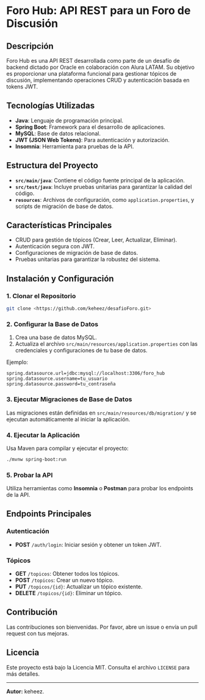 # Foro Hub: API REST para un Foro de Discusión

## Descripción
Foro Hub es una API REST desarrollada como parte de un desafío de backend dictado por Oracle en colaboración con Alura LATAM. Su objetivo es proporcionar una plataforma funcional para gestionar tópicos de discusión, implementando operaciones CRUD y autenticación basada en tokens JWT.

## Tecnologías Utilizadas
- **Java**: Lenguaje de programación principal.
- **Spring Boot**: Framework para el desarrollo de aplicaciones.
- **MySQL**: Base de datos relacional.
- **JWT (JSON Web Tokens)**: Para autenticación y autorización.
- **Insomnia**: Herramienta para pruebas de la API.

## Estructura del Proyecto
- **`src/main/java`**: Contiene el código fuente principal de la aplicación.
- **`src/test/java`**: Incluye pruebas unitarias para garantizar la calidad del código.
- **`resources`**: Archivos de configuración, como `application.properties`, y scripts de migración de base de datos.

## Características Principales
- CRUD para gestión de tópicos (Crear, Leer, Actualizar, Eliminar).
- Autenticación segura con JWT.
- Configuraciones de migración de base de datos.
- Pruebas unitarias para garantizar la robustez del sistema.

## Instalación y Configuración

### 1. Clonar el Repositorio
```bash
git clone <https://github.com/keheez/desafioForo.git>
```

### 2. Configurar la Base de Datos
1. Crea una base de datos MySQL.
2. Actualiza el archivo `src/main/resources/application.properties` con las credenciales y configuraciones de tu base de datos.

Ejemplo:
```
spring.datasource.url=jdbc:mysql://localhost:3306/foro_hub
spring.datasource.username=tu_usuario
spring.datasource.password=tu_contraseña
```

### 3. Ejecutar Migraciones de Base de Datos
Las migraciones están definidas en `src/main/resources/db/migration/` y se ejecutan automáticamente al iniciar la aplicación.

### 4. Ejecutar la Aplicación
Usa Maven para compilar y ejecutar el proyecto:
```bash
./mvnw spring-boot:run
```

### 5. Probar la API
Utiliza herramientas como **Insomnia** o **Postman** para probar los endpoints de la API.

## Endpoints Principales

### Autenticación
- **POST** `/auth/login`: Iniciar sesión y obtener un token JWT.

### Tópicos
- **GET** `/topicos`: Obtener todos los tópicos.
- **POST** `/topicos`: Crear un nuevo tópico.
- **PUT** `/topicos/{id}`: Actualizar un tópico existente.
- **DELETE** `/topicos/{id}`: Eliminar un tópico.

## Contribución
Las contribuciones son bienvenidas. Por favor, abre un issue o envía un pull request con tus mejoras.

## Licencia
Este proyecto está bajo la Licencia MIT. Consulta el archivo `LICENSE` para más detalles.

---
**Autor:** keheez.

